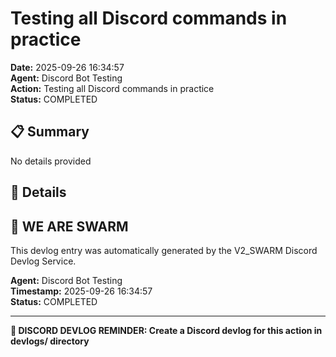 # Testing all Discord commands in practice

**Date:** 2025-09-26 16:34:57  
**Agent:** Discord Bot Testing  
**Action:** Testing all Discord commands in practice  
**Status:** COMPLETED

## 📋 Summary

No details provided

## 🎯 Details

## 🐝 WE ARE SWARM

This devlog entry was automatically generated by the V2_SWARM Discord Devlog Service.

**Agent:** Discord Bot Testing  
**Timestamp:** 2025-09-26 16:34:57  
**Status:** COMPLETED

---

**📝 DISCORD DEVLOG REMINDER: Create a Discord devlog for this action in devlogs/ directory**
